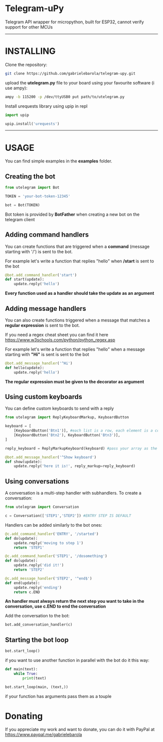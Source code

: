 # Telegram-uPy
Telegram API wrapper for micropython, built for ESP32, cannot verify support for other MCUs

---
# INSTALLING
Clone the repository:

```bash
git clone https://github.com/gabrielebarola/telegram-upy.git
```

upload the **utelegram.py** file to your board using your favourite software (i use ampy):

```bash
ampy -b 115200 -p /dev/ttyUSB0 put path/to/utelegram.py
```

Install urequests library using upip in repl

```python
import upip

upip.install('urequests')
```

---
# USAGE
You can find simple examples in the **examples** folder.
## Creating the bot
```python
from utelegram import Bot

TOKEN = 'your-bot-token-12345'

bot = Bot(TOKEN)
```

Bot token is provided by **BotFather** when creating a new bot on the telegram client

## Adding command handlers
You can create functions that are triggered when a **command** (message starting with '/') is sent to the bot.


For example let's write a function that replies "hello" when **/start** is sent to the bot

```python
@bot.add_command_handler('start')
def start(update):
    update.reply('hello')
```

**Every function used as a handler should take the update as an argument**

## Adding message handlers
You can also create functions triggered when a message that matches a **regular expression** is sent to the bot.

If you need a regex cheat sheet you can find it here https://www.w3schools.com/python/python_regex.asp

For example let's write a function that replies "hello" when a message starting with **"Hi"** is sent is sent to the bot

```python
@bot.add_message_handler('^Hi')
def hello(update):
    update.reply('hello')
```

**The regular expression must be given to the decorator as argument**

## Using custom keyboards
You can define custom keyboards to send with a reply
```python
from utelegram import ReplyKeyboardMarkup, KeyboardButton

keyboard = [
    [KeyboardButton('Btn1')], #each list is a row, each element is a column
    [KeyboardButton('Btn2'), KeyboardButton('Btn3')],
]

reply_keyboard = ReplyMarkupKeyboard(keyboard) #pass your array as the keyboard

@bot.add_message_handler('^Show keyboard')
def show(update):
    update.reply('here it is!', reply_markup=reply_keyboard)
```

## Using conversations
A conversation is a multi-step handler with subhandlers.
To create a conversation:

```python
from utelegram import Conversation

c = Conversation(['STEP1','STEP2']) #ENTRY STEP IS DEFAULT
```

Handlers can be added similarly to the bot ones:
```python
@c.add_command_handler('ENTRY', '/started')
def do(update):
    update.reply('moving to step 1')
    return 'STEP1'

@c.add_command_handler('STEP1', '/dosomething')
def do(update):
    update.reply('did it!')
    return 'STEP2'

@c.add_message_handler('STEP2', '^end$')
def end(update):
    update.reply('ending')
    return c.END
```

**An handler must always return the next step you want to take in the conversation, use c.END to end the conversation**

Add the conversation to the bot:

```python
bot.add_conversation_handler(c)
```

## Starting the bot loop

```python
bot.start_loop()
```

if you want to use another function in parallel with the bot do it this way:

```python
def main(text):
    while True:
        print(text)
	
bot.start_loop(main, (text,))
```

if your function has arguments pass them as a touple


# Donating
If you appreciate my work and want to donate, you can do it with PayPal at https://www.paypal.me/gabrielebarola
